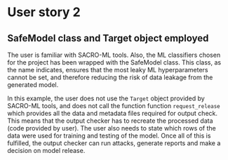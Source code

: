 # User story 2

## SafeModel class and Target object employed

The user is familiar with SACRO-ML tools. Also, the ML classifiers chosen for the project has been wrapped with the SafeModel class. This class, as the name indicates, ensures that the most leaky ML hyperparameters cannot be set, and therefore reducing the risk of data leakage from the generated model.

In this example, the user does not use the `Target` object provided by SACRO-ML tools, and does not call the function function `request_release` which provides all the data and metadata files required for output check. This means that the output checker has to recreate the processed data (code provided by user). The user also needs to state which rows of the data were used for training and testing of the model. Once all of this is fulfilled, the output checker can run attacks, generate reports and make a decision on model release.
